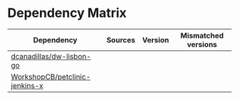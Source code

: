 # Dependency Matrix

Dependency | Sources | Version | Mismatched versions
---------- | ------- | ------- | -------------------
[dcanadillas/dw-lisbon-go](https://github.com/dcanadillas/dw-lisbon-go.git) |  | []() | 
[WorkshopCB/petclinic-jenkins-x](https://github.com/WorkshopCB/petclinic-jenkins-x.git) |  | []() | 
